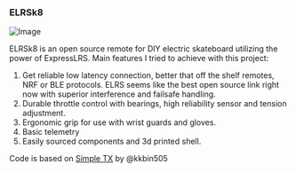 ### ELRSk8 
![Image](https://github.com/user-attachments/assets/69c91747-5870-438c-805d-bbd43cc480f9)

ELRSk8 is an open source remote for DIY electric skateboard utilizing the power of ExpressLRS.
Main features I tried to achieve with this project:

1. Get reliable low latency connection, better that off the shelf remotes, NRF or BLE protocols. ELRS seems like the best open source link right now with superior interference and failsafe handling.
2. Durable throttle control with bearings, high reliability sensor and tension adjustment.
3. Ergonomic grip for use with wrist guards and gloves.
4. Basic telemetry
5. Easily sourced components and 3d printed shell.

Code is based on [Simple TX](https://github.com/kkbin505/Arduino-Transmitter-for-ELRS) by @kkbin505
